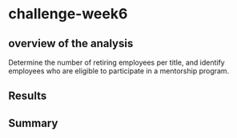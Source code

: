 # challenge-week6

## overview of the analysis


Determine the number of retiring employees per title, and identify employees who are eligible to participate in a mentorship program. 



## Results




## Summary


